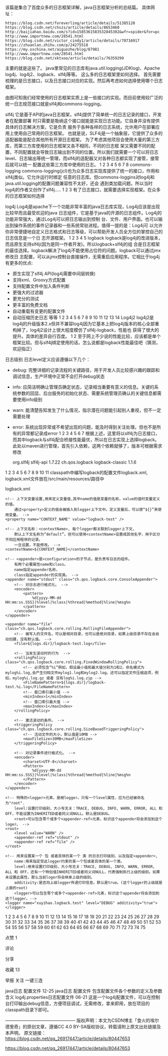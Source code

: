 该篇是集合了百度众多的日志框架详解，java日志框架分析的总结篇。 
具体网址：

```
https://blog.csdn.net/foreverling/article/details/51385128
https://blog.csdn.net/chszs/article/details/8653460
http://baijiahao.baidu.com/s?id=1585361583532845302&wfr=spider&for=pc
http://www.importnew.com/28541.html
https://blog.csdn.net/victor_cindy1/article/details/78716917
https://zhuanlan.zhihu.com/p/24275518
https://my.oschina.net/aiguozhe/blog/87981
http://www.importnew.com/28541.html
https://blog.csdn.net/xktxoo/article/details/76359299
```


主要的就是这些了。 
java里常见的日志库有java.util.logging(JDKlog)、Apache log4j、log4j2、logback、slf4j等等。 
这么多的日志框架里如何选择。 
首先需要梳理的是日志接口，以及日志接口对应的实现。然后再考虑如何选择使用哪个日志框架。 




由图可知我们经常使用的日志框架实质上是一些接口的实现。而目前使用较广泛的统一日志规范接口就是slf4j和commons-logging。

slf4j
   它是基于API的java日志框架，slf4j提供了简单统一的日志记录的接口，开发者在配置部署
时只需要是吸纳这个接口就能是实现日志功能。它自身并没有提供具体的日志解决方案，它是负责
服务于各种各样的日志系统，允许用户在部署应用上使用自己常用的日志框架。
    也就是说，SLF4j是一个抽象层，它提供了众多的适配器能是配合其他所有开源日志框架。
为了考虑其他项目会使用大量的第三方库，而第三方库使用的日志框架又各不相同，不同的日志框
架又需要不同的配置，不同配置就会导致日志输出到不同的位置。所以我们就需要一个可以将日志
level、日志输出等统一管理，而slf4j的适配器又对各种日志都实现了接管，接管后就可以统一
配置这些第三方库中使用的日志。
1
2
3
4
5
6
7
8
commons-logging
commons-logging(jcl)也为众多日志实现库提供了统一的接口，作用和slf4j类似。它允许运行时绑定
任意的日志库。但commons-loggins对log4j和java.util.logging的配置问题兼容性不太好，还会
遇到类加载问题。所以当时log4j的作者又创作了slf4j.....
1
2
3
有了日志接口，就需要选择实现框架。在众多的日志框架如何选择

log4j
Log4j是apache下一个功能非常丰富的java日志库实现，Log4j应该是出现比较早而且最受欢迎的java
日志组件，它是基于java的开源的日志组件。Log4j的功能非常强大，通过Log4j可以把日志输出到控制
台、文件、用户界面。也可以输出到操作系统的事件记录器和一些系统常驻进程。值得一提的是：Log4j可
以允许你非常便捷地自定义日志格式和日志等级，可以帮助开发人员全方位的掌控自己的日志信息是一个日
志开源框架。
1
2
3
4
5
logback
logback是log4j的改进版本，而且原生支持slf4j(因为是同一作者开发)。所以logback+slf4j的组
合是日志框架的最佳选择。logback解决了log4j不能使用占位符的问题。logback可以通过jmx修改日
志配置，可以从jmx控制台直接操作，无需重启应用程序。它相比于log4j有更多的优点:

 - 原生实现了slf4j API(log4j需要中间层转换)
 - 支持xml、Groovy方式配置
 - 支持配置文件中加入条件判断
 - 更强大的过滤器
 - 更充分的测试
 - 更丰富的免费文档
 - 自动重载有变更的配置文件
 - 自动压缩历史日志
 等等
  1
  2
  3
  4
  5
  6
  7
  8
  9
  10
  11
  12
  13
  14
  Log4j2
  log4j2是log4j的升级版本2.x但并不兼容log4j因为它基本上把log4j版本的核心全部重构掉了，log4j2设计上很大程度模仿了slf4j-logback，性能也
  获得了很大的提升。具体的差异自行百度。
  1
  2
  至于网上不少说的性能比较，应该都是单个框架比较。但与slf4j绑定使用的话，怎么说都是logback性能最佳吧（猜测，欢迎指正）

日志级别
日志level定义应该遵循以下几个：

 - debug: 完整详细的记录流程的关键路径，用于开发人员比较感兴趣的跟踪和调试信息，生产环境中正常不会打开debug状态
 - info: 应简洁明确让管理员确定状态，记录相当重要有意义的信息。关键的系统参数的回显、后台服务的初始化状态、需要系统管理员确认的关键信息都需要使用info级别
 - warn: 能清楚告知发生了什么情况，指示潜在问题能引起别人重视，但不一定需要处理
 - error: 系统出现异常或不希望出现的问题，能及时得到关注处理。但也不是所有的异常都记录成error
1
2
3
4
5
6
7
根据上述，这里将以slf4j为日志接口，而其中logback与slf4j配合桥接性能最优，所以在日志实现上选择logback。 
此处以maven进行管理，首先引入依赖，这两个依赖就够了，版本可根据需求修改

    <dependency>
        <groupId>org.slf4j</groupId>
        <artifactId>slf4j-api</artifactId>
        <version>1.7.22</version>
    </dependency>
     <dependency>
        <groupId>ch.qos.logback</groupId>
        <artifactId>logback-classic</artifactId>
        <version>1.1.6</version>
    </dependency>
1
2
3
4
5
6
7
8
9
10
11
classpath中编写logback的配置文件logback.xml, logback.xml文件放在/src/main/resources/路径中

logback.xml

<?xml version="1.0" encoding="UTF-8"?>
<!-- 
scan:当此属性设置为true时，配置文件如果发生改变，将会被重新加载，默认值为true。 
scanPeriod:设置监测配置文件是否有修改的时间间隔，如果没有给出时间单位，默认单位是毫秒。当scan为true时，此属性生效。默认的时间间隔为1分钟。
-->
<configuration scan="true" scanPeriod="60 seconds" debug="false">

    <!-- 上下文变量设置,用来定义变量值,其中name的值是变量的名称，value的值时变量定义的值。
        通过<property>定义的值会被插入到logger上下文中。定义变量后，可以使“${}”来使用变量。 -->
    <property name="CONTEXT_NAME" value="logback-test" />
    
    <!-- 上下文名称：<contextName>, 每个logger都关联到logger上下文，
        默认上下文名称为“default”。但可以使用<contextName>设置成其他名字，用于区分不同应用程序的记录。
        一旦设置，不能修改。 -->
    <contextName>${CONTEXT_NAME}</contextName>
    
    <!-- <appender>是<configuration>的子节点，是负责写日志的组件。
        有两个必要属性name和class。
        name指定appender名称，
        class指定appender的实现类。 -->
    <appender name="stdout" class="ch.qos.logback.core.ConsoleAppender">
        <!-- 对日志进行格式化。 -->
        <encoder>
            <pattern>
                %d{yyyy-MM-dd HH:mm:ss.SSS}|%level|%class|%thread|%method|%line|%msg%n
            </pattern>
        </encoder>
    </appender>
    
    <appender name="file" class="ch.qos.logback.core.rolling.RollingFileAppender">
        <!-- 被写入的文件名，可以是相对目录，也可以是绝对目录，如果上级目录不存在会自动创建，没有默认值。 -->
        <file>${logs.dir}/logback-test.log</file>
    
        <!-- 当发生滚动时的行为  -->
        <rollingPolicy class="ch.qos.logback.core.rolling.FixedWindowRollingPolicy">
            <!-- 必须包含“%i”例如，假设最小值和最大值分别为1和2，命名模式为 mylog%i.log,会产生归档文件mylog1.log和mylog2.log。还可以指定文件压缩选项，例如，mylog%i.log.gz 或者 没有log%i.log.zip -->
            <FileNamePattern>${logs.dir}/logback-test.%i.log</FileNamePattern>
            <!-- 窗口索引最小值 -->
            <minIndex>1</minIndex>
            <!-- 窗口索引最大值 -->
            <maxIndex>1</maxIndex>
        </rollingPolicy>
    
        <!-- 激活滚动的条件。 -->
        <triggeringPolicy class="ch.qos.logback.core.rolling.SizeBasedTriggeringPolicy">
            <!-- 活动文件的大小，默认值是10MB -->
            <maxFileSize>30MB</maxFileSize>
        </triggeringPolicy>
    
        <!-- 对记录事件进行格式化。 -->
        <encoder>
            <charset>UTF-8</charset>
            <Pattern>
                %d{yyyy-MM-dd HH:mm:ss.SSS}|%level|%class|%thread|%method|%line|%msg%n
            </Pattern>
        </encoder>
    </appender>
    
    <!-- 特殊的<logger>元素，是根logger。只有一个level属性，应为已经被命名为"root".
        level:设置打印级别，大小写无关：TRACE, DEBUG, INFO, WARN, ERROR, ALL 和 OFF，不能设置为INHERITED或者同义词NULL。默认是DEBUG。
        <root>可以包含零个或多个<appender-ref>元素，标识这个appender将会添加到这个loger。 -->
    <root>
        <level value="WARN" />
        <appender-ref ref="stdout" />
        <appender-ref ref="file" />
    </root>
    
    <!-- 用来设置某一个 包 或者具体的某一个 类 的日志打印级别、以及指定<appender>, 
        name:用来指定受此logger约束的某一个包或者具体的某一个类。
        level:用来设置打印级别，大小写无关：TRACE, DEBUG, INFO, WARN, ERROR, ALL 和 OFF，还有一个特俗值INHERITED或者同义词NULL，代表强制执行上级的级别。如果未设置此属性，那么当前loger将会继承上级的级别。 
        additivity:是否向上级logger传递打印信息。默认是true。(这个logger的上级就是上面的root)
        <logger>可以包含零个或多个<appender-ref>元素，标识这个appender将会添加到这个logger。-->
    <logger name="xuyihao.logback.test" level="DEBUG" additivity="true"></logger>

</configuration>
1
2
3
4
5
6
7
8
9
10
11
12
13
14
15
16
17
18
19
20
21
22
23
24
25
26
27
28
29
30
31
32
33
34
35
36
37
38
39
40
41
42
43
44
45
46
47
48
49
50
51
52
53
54
55
56
57
58
59
60
61
62
63
64
65
66
67
68
69
70
71
72
73
74
75

点赞
1

评论

分享

收藏
13

举报
关注
一键三连

java日志 配置文件
12-25
java日志 配置文件 包含配置文件各个参数的定义及参数含义
log4j.properties日志配置文件
06-21
这是一个log4j配置文件，可以在控制台打印输出debug信息，方便项目调试，无需修改，拿来即用，放在项目的classpath目录下即可。

————————————————
版权声明：本文为CSDN博主「食火的埃尔德里奇」的原创文章，遵循CC 4.0 BY-SA版权协议，转载请附上原文出处链接及本声明。
原文链接：https://blog.csdn.net/qq_26917447/article/details/80447653

https://blog.csdn.net/qq_26917447/article/details/80447653